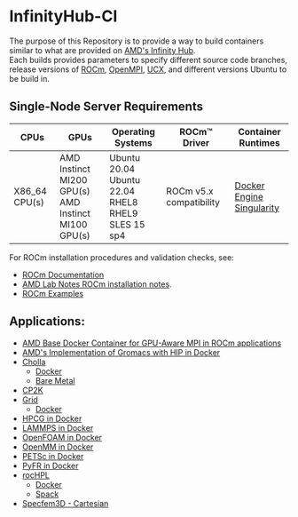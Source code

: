 # InfinityHub-CI

The purpose of this Repository is to provide a way to build containers similar to what are provided on [AMD's Infinity Hub](https://www.amd.com/en/technologies/infinity-hub).  
Each builds provides parameters to specify different source code branches, release versions of [ROCm](https://github.com/RadeonOpenCompute/ROCm), [OpenMPI](https://github.com/open-mpi/ompi), [UCX](https://github.com/openucx/ucx), and different versions Ubuntu to be build in. 

## Single-Node Server Requirements
| CPUs | GPUs | Operating Systems | ROCm™ Driver | Container Runtimes | 
| ---- | ---- | ----------------- | ------------ | ------------------ | 
| X86_64 CPU(s) | AMD Instinct MI200 GPU(s) <br>  AMD Instinct MI100 GPU(s) | Ubuntu 20.04 <br> Ubuntu 22.04 <BR> RHEL8 <br> RHEL9 <br> SLES 15 sp4 | ROCm v5.x compatibility |[Docker Engine](https://docs.docker.com/engine/install/) <br> [Singularity](https://sylabs.io/docs/) |

For ROCm installation procedures and validation checks, see:
* [ROCm Documentation](https://rocm.docs.amd.com)
* [AMD Lab Notes ROCm installation notes](https://github.com/amd/amd-lab-notes/tree/release/rocm-installation).
* [ROCm Examples](https://github.com/amd/rocm-examples)

## Applications:
 - [AMD Base Docker Container for GPU-Aware MPI in ROCm applications](/base-gpu-mpi-rocm-docker/)
 - [AMD's Implementation of Gromacs with HIP in Docker](/gromacs-docker/)
 - [Cholla](/cholla)
   - [Docker](/cholla/docker/)
   - [Bare Metal](/cholla/baremetal/)
 - [CP2K](/cp2k-docker/)
 - [Grid](/grid/)
    - [Docker](/grid/docker/)
 - [HPCG in Docker](/hpcg-docker/)
 - [LAMMPS in Docker](/lammps-docker/)
 - [OpenFOAM in Docker](/openfoam-docker/)
 - [OpenMM in Docker](/openmm-docker/)
 - [PETSc in Docker](/petsc-docker/)
 - [PyFR in Docker](/pyfr-docker/)
 - [rocHPL](/rochpl/)
    - [Docker](/rochpl/docker/)
    - [Spack](/rochpl/spack/)
 - [Specfem3D - Cartesian](/specfem3d/)
